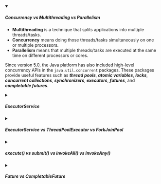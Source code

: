 <!-- https://brandfolder.com/workbench/extract-text-from-image -->
<!-- ![for root](/img/interviews/angular/forroot.png) -->

<details open>
<summary><h5>Concurrency vs Multithreading vs Parallelism</h5></summary>

- **Multithreading** is a technique that splits applications into multiple threads/tasks.
- **Concurrency** means doing those threads/tasks simultaneously on one or multiple processors.
- **Parallelism** means that multiple threads/tasks are executed at the same time on different processors or cores.

Since version 5.0, the Java platform has also included high-level concurrency APIs in the `java.util.concurrent` packages. These packages provide useful features such as ***thread pools***, ***atomic variables***, ***locks***, ***concurrent collections***, ***synchronizers***, ***executors***, ***futures***, and ***completable futures***.

</details>

<details>
<summary><h5>ExecutorService</h5></summary>

`ExecutorService` in Java is an interface that provides methods to manage the execution of asynchronous tasks on threads. It is part of the `java.util.concurrent` package, which contains classes and interfaces for concurrent programming. `ExecutorService` helps in ***creating and managing a pool of threads, and assigning tasks to them***. 

- You can **create** an `ExecutorService` instance by using one of the factory methods of the Executors class, or by using a specific implementation such as `ThreadPoolExecutor` or `ForkJoinPool`. 

- You can **assign tasks** to the `ExecutorService` using methods such as `execute()`, `submit()`, `invokeAll()` or `invokeAny()`. These methods can accept `Runnable` or `Callable` objects, which represent the tasks to be executed. You can also use `Future` or `CompletableFuture` objects to get the result or status of the tasks. 

- You can **shut down** the `ExecutorService` when you don’t need it anymore, by using methods such as `shutdown()` or `shutdownNow()`.

Here is an example of how to use ExecutorService in Java:

```java
import java.util.concurrent.*;

public class ExecutorServiceExample {

    public static void main(String[] args) throws InterruptedException, ExecutionException {
        // Create an executor service with 4 threads
        ExecutorService executor = Executors.newFixedThreadPool(4);

        // Create a runnable task that prints "Hello World"
        Runnable task = () -> {
            System.out.println("Hello World");
        };

        // Submit the task to the executor service 10 times
        for (int i = 0; i < 10; i++) {
            executor.submit(task);
        }

        // Shutdown the executor service gracefully
        executor.shutdown();
    }
}
```

This code will output something like this:

```
Hello World
Hello World
Hello World
Hello World
Hello World
Hello World
Hello World
Hello World
Hello World
Hello World
```

You can see that the executor service executes the task 10 times on 4 threads, and then shuts down. This is the benefit of using `ExecutorService` in Java.
</details>

<details>
<summary><h5>ExecutorService vs ThreadPoolExecutor vs ForkJoinPool</h5></summary>

`ExecutorService`, `ThreadPoolExecutor` and `ForkJoinPool` are all interfaces or classes for managing and executing tasks in Java. However, they have some differences in their design and behavior, such as:

- `ExecutorService` is an interface that represents an executor that can ***run tasks asynchronously***. It provides methods to `submit`, `cancel`, `monitor` and control the execution of tasks.
- `ThreadPoolExecutor` is a concrete class that implements `ExecutorService`. It ***uses a pool of threads to execute tasks***. It allows to configure the core pool size, maximum pool size, keep alive time, work queue, thread factory and rejected execution handler.
- `ForkJoinPool` is another concrete class that implements `ExecutorService`. It ***uses a work-stealing algorithm to execute tasks***. It is designed for tasks that can be split into smaller subtasks recursively, such as ***divide-and-conquer algorithms***. It allows to configure the parallelism level, thread factory and uncaught exception handler.

Here is a table that compares some of the main features of `ExecutorService`, `ThreadPoolExecutor` and `ForkJoinPool`:

| Feature | ExecutorService | ThreadPoolExecutor | ForkJoinPool |
|---------|-----------------|--------------------|--------------|
| Interface or class | Interface | Class | Class |
| Task queue | Common queue for all threads | Common queue for all threads | Separate queue for each thread |
| Task splitting | No support | No support | Support for recursive subtasks |
| Work stealing | No support | No support | Support for stealing subtasks from other threads |
| Configuration options | Depends on the implementation | Core pool size, maximum pool size, keep alive time, work queue, thread factory, rejected execution handler | Parallelism level, thread factory, uncaught exception handler |

</details>

<details>
<summary><h5>execute() vs submit() vs invokeAll() vs invokeAny()</h5></summary>

ExecutorService is an interface that provides methods for managing and executing tasks in Java. It has four methods for submitting tasks: `execute()`, `submit()`, `invokeAll()` and `invokeAny()`. They have some differences in their design and behavior, such as:

- `execute()` takes a `Runnable` task as a parameter and does not return anything. It is suitable for tasks that do not need to produce any result or handle any exception. It ***does not provide any way to cancel or monitor the task***.
- `submit()` takes either a `Runnable` or a `Callable` task as a parameter and returns a `Future` object. It is suitable for tasks that need to produce a result or handle an exception. It ***provides a way to cancel or monitor the task using the `Future` object***.
- `invokeAll()` takes a collection of `Callable` tasks as a parameter and returns a list of `Future` objects. It ***blocks until all the tasks are completed or the timeout expires***. It is ***suitable for tasks that need to be executed in parallel*** and their results need to be collected.
- `invokeAny()` takes a collection of `Callable` tasks as a parameter and returns the result of one of the completed tasks. It ***blocks until at least one of the tasks is completed or the timeout expires***. It is ***suitable for tasks that are equivalent and only one result is needed***.

Here is a table that compares some of the main features of execute(), submit(), invokeAll() and invokeAny() methods in ExecutorService:

| Method | Parameter | Return type | Blocking | Cancellation | Result |
|--------|-----------|-------------|----------|--------------|--------|
| execute() | Runnable | void | No | No | None |
| submit() | Runnable or Callable | Future | No | Yes | Optional |
| invokeAll() | Collection of Callable | List of Future | Yes | Yes | All |
| invokeAny() | Collection of Callable | Object | Yes | Yes | One |

Here are some examples of using execute(), submit(), invokeAll() and invokeAny() methods in ExecutorService:

- Using execute() to run a Runnable task:

```java
// Create an ExecutorService with a fixed thread pool
ExecutorService executor = Executors.newFixedThreadPool(2);

// Create a Runnable task
Runnable task = () -> {
    // Do some work
    System.out.println("Hello from execute()");
};

// Execute the task
executor.execute(task);

// Shutdown the executor
executor.shutdown();
```

- Using submit() to run a Callable task and get the result:

```java
// Create an ExecutorService with a fixed thread pool
ExecutorService executor = Executors.newFixedThreadPool(2);

// Create a Callable task
Callable<String> task = () -> {
    // Do some work
    return "Hello from submit()";
};

// Submit the task and get a Future object
Future<String> future = executor.submit(task);

// Get the result from the Future object
try {
    String result = future.get();
    System.out.println(result);
} catch (InterruptedException | ExecutionException e) {
    e.printStackTrace();
}

// Shutdown the executor
executor.shutdown();
```

- Using invokeAll() to run a collection of Callable tasks and get a list of results:

```java
// Create an ExecutorService with a fixed thread pool
ExecutorService executor = Executors.newFixedThreadPool(2);

// Create a collection of Callable tasks
List<Callable<String>> tasks = new ArrayList<>();
tasks.add(() -> "Task 1");
tasks.add(() -> "Task 2");
tasks.add(() -> "Task 3");

// Invoke all the tasks and get a list of Future objects
List<Future<String>> futures = executor.invokeAll(tasks);

// Iterate over the futures and get the results
for (Future<String> future : futures) {
    try {
        String result = future.get();
        System.out.println(result);
    } catch (InterruptedException | ExecutionException e) {
        e.printStackTrace();
    }
}

// Shutdown the executor
executor.shutdown();
```

- Using invokeAny() to run a collection of Callable tasks and get one result:

```java
// Create an ExecutorService with a fixed thread pool
ExecutorService executor = Executors.newFixedThreadPool(2);

// Create a collection of Callable tasks
List<Callable<String>> tasks = new ArrayList<>();
tasks.add(() -> "Task 1");
tasks.add(() -> "Task 2");
tasks.add(() -> "Task 3");

// Invoke any of the tasks and get one result
String result = executor.invokeAny(tasks);

// Print the result
System.out.println(result);

// Shutdown the executor
executor.shutdown();
```

</details>

<details>
<summary><h5>Future  vs CompletableFuture</h5></summary>

| Feature | Future | CompletableFuture |
|---------|--------|-------------------|
| Blocking | Yes, `Future.get()` blocks the current thread | No, `CompletableFuture.thenAccept()` registers a callback function |
| Completing | No, Future can only be cancelled | Yes, CompletableFuture can be completed manually |
| Composing | Limited, Future does not provide methods to chain or combine tasks | Rich, `CompletableFuture` provides methods such as `thenApply()`, `thenCompose()`, `thenCombine()`, etc. |
| Handling exceptions | Poor, `Future.get()` throws an `ExecutionException` | `Splendid`, `CompletableFuture.exceptionally()` allows handling exceptions and providing fallback values |

Here are some examples of using Future and CompletableFuture in Java:

- Creating a Future with ExecutorService and getting the result with Future.get():

```java
ExecutorService executor = Executors.newSingleThreadExecutor();
Future<Integer> future = executor.submit(() -> {
    // Some long-running task
    return 42;
});
// Do some other work
try {
    // Get the result, blocking if necessary
    Integer result = future.get();
    System.out.println("Result: " + result);
} catch (InterruptedException | ExecutionException e) {
    e.printStackTrace();
}
```

- Creating a CompletableFuture with CompletableFuture.supplyAsync() and getting the result with CompletableFuture.join():

```java
CompletableFuture<Integer> future = CompletableFuture.supplyAsync(() -> {
    // Some long-running task
    return 42;
});
// Do some other work
// Get the result, blocking if necessary
Integer result = future.join();
System.out.println("Result: " + result);
```

- Chaining multiple tasks with CompletableFuture.thenApply() and thenAccept():

```java
CompletableFuture.supplyAsync(() -> {
    // Some long-running task
    return 42;
}).thenApply(result -> {
    // Apply a function to the previous result
    return result * 2;
}).thenAccept(result -> {
    // Consume the final result
    System.out.println("Result: " + result);
});
```

- Handling exceptions with CompletableFuture.exceptionally():

```java
CompletableFuture.supplyAsync(() -> {
    // Some long-running task that may throw an exception
    if (Math.random() > 0.5) {
        throw new RuntimeException("Something went wrong");
    }
    return 42;
}).exceptionally(ex -> {
    // Handle the exception and provide a fallback value
    System.out.println("Error: " + ex.getMessage());
    return -1;
}).thenAccept(result -> {
    // Consume the final result
    System.out.println("Result: " + result);
});
```

</details>

